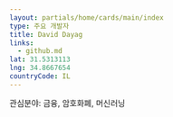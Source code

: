 ```yaml
---
layout: partials/home/cards/main/index
type: 주요 개발자
title: David Dayag
links:
  - github.md
lat: 31.5313113
lng: 34.8667654
countryCode: IL
---
```


관심분야: 금융, 암호화폐, 머신러닝
